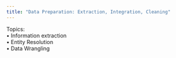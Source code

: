 ```yaml
---
title: "Data Preparation: Extraction, Integration, Cleaning"
---
```


Topics: <br> &#x2022; Information extraction <br> &#x2022; Entity Resolution <br> &#x2022; Data Wrangling 
